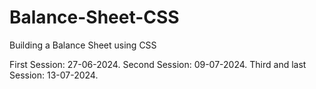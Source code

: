# Balance-Sheet-CSS
Building a Balance Sheet using CSS

First Session: 27-06-2024.
Second Session: 09-07-2024.
Third and last Session: 13-07-2024.
